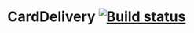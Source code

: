 # CardDelivery [![Build status](https://ci.appveyor.com/api/projects/status/gxkve2k9pyie7nj7?svg=true)](https://ci.appveyor.com/project/DariaZinchenko/carddelivery)
